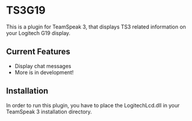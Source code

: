 TS3G19
======
This is a plugin for TeamSpeak 3, that displays TS3 related information on your Logitech G19 display.

Current Features
----------------
* Display chat messages
* More is in development!

Installation
------------
In order to run this plugin, you have to place the LogitechLcd.dll in your TeamSpeak 3 installation directory.
